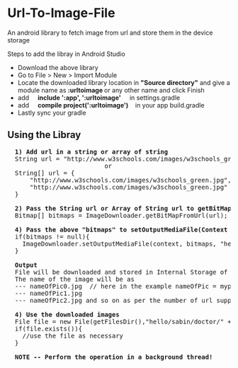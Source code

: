 # Url-To-Image-File
An android library to fetch image from url and store them in the device storage

Steps to add the libray in Android Studio </br>
<ul>
  <li>Download the above library</li>
  <li>Go to File &gt; New &gt; Import Module</li>
  <li>Locate the downloaded library location in <b>"Source directory"</b> and give a module name as <b>:urltoimage </b> or any other name and click Finish</li>
  <li>add &nbsp;&nbsp;&nbsp; <b>include ':app', ':urltoimage'</b> &nbsp;&nbsp;&nbsp; in settings.gradle</b></li>
  <li>add &nbsp;&nbsp;&nbsp; <b>compile project(':urltoimage')</b> &nbsp;&nbsp;&nbsp;in your app build.gradle</li>
  <li>Lastly sync your gradle</li>
</ul>

<h2>Using the Libray</h2>

<pre>
  <b>1) Add url in a string or array of string</b>
  String url = "http://www.w3schools.com/images/w3schools_green.jpg";
                          or
  String[] url = {
      "http://www.w3schools.com/images/w3schools_green.jpg",
      "http://www.w3schools.com/images/w3schools_green.jpg"
  }
    
  <b>2) Pass the String url or Array of String url to getBitMapFromUrl function as</b>
  Bitmap[] bitmaps = ImageDownloader.getBitMapFromUrl(url); // returns bitmpas equal to the number of url
     
  <b>4) Pass the above "bitmaps" to setOutputMediaFile(Context c, Bitmap[] b, String path, String nameOfPic);</b>
  if(bitmaps != null){
    ImageDownloader.setOutputMediaFile(context, bitmaps, "hello/sabin/doctor", "mypic");
  }
    
  <b>Output</b>
  File will be downloaded and stored in Internal Storage of the app.
  The name of the image will be as  
  --- nameOfPic0.jpg  // here in the example nameOfPic = mypic so (mypic0.jpg)
  --- nameOfPic1.jpg
  --- nameOfPic2.jpg and so on as per the number of url supplied
  
  <b>4) Use the downloaded images</b>
  File file = new File(getFilesDir(),"hello/sabin/doctor/" + "mypic1.jpg"); //To use image from second url
  if(file.exists()){
    //use the file as necessary
  }
    
 <b> NOTE -- Perform the operation in a background thread! </b>
</pre>


